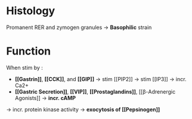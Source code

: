 # Histology
Promanent RER and zymogen granules -> **Basophilic** strain

# Function
When stim by :
- **[[Gastrin]]**, **[[CCK]]**, and **[[GIP]]** -> stim [[PIP2]] -> stim [[IP3]] -> incr. Ca2+
- **[[Gastric Secretion]]**, **[[VIP]]**, **[[Prostaglandins]]**, [[β-Adrenergic Agonists]] -> **incr. cAMP**

-> incr. protein kinase activity -> **exocytosis of [[Pepsinogen]]**